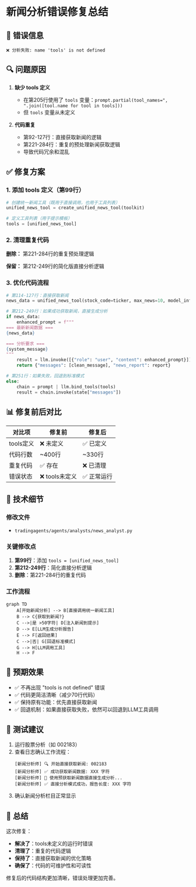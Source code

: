 # 新闻分析错误修复总结

## 🐛 错误信息

```
❌ 分析失败: name 'tools' is not defined
```

## 🔍 问题原因

1. **缺少 tools 定义**
   - 在第205行使用了 `tools` 变量：`prompt.partial(tool_names=", ".join([tool.name for tool in tools]))`
   - 但 `tools` 变量从未定义

2. **代码重复**
   - 第92-127行：直接获取新闻的逻辑
   - 第221-284行：重复的预处理新闻获取逻辑
   - 导致代码冗余和混乱

## ✅ 修复方案

### 1. 添加 tools 定义（第99行）

```python
# 创建统一新闻工具（既用于直接调用，也用于工具列表）
unified_news_tool = create_unified_news_tool(toolkit)

# 定义工具列表（用于提示模板）
tools = [unified_news_tool]
```

### 2. 清理重复代码

**删除：** 第221-284行的重复预处理逻辑

**保留：** 第212-249行的简化版直接分析逻辑

### 3. 优化代码流程

```python
# 第114-127行：直接获取新闻
news_data = unified_news_tool(stock_code=ticker, max_news=10, model_info=model_info)

# 第212-249行：如果成功获取新闻，直接生成分析
if news_data:
    enhanced_prompt = f"""
=== 最新新闻数据 ===
{news_data}

=== 分析要求 ===
{system_message}
"""
    result = llm.invoke([{"role": "user", "content": enhanced_prompt}])
    return {"messages": [clean_message], "news_report": report}

# 第251行：如果失败，回退到标准模式
else:
    chain = prompt | llm.bind_tools(tools)
    result = chain.invoke(state["messages"])
```

## 📊 修复前后对比

| 对比项 | 修复前 | 修复后 |
|--------|--------|--------|
| tools定义 | ❌ 未定义 | ✅ 已定义 |
| 代码行数 | ~400行 | ~330行 |
| 重复代码 | ✅ 存在 | ❌ 已清理 |
| 错误状态 | ❌ tools未定义 | ✅ 正常运行 |

## 🔧 技术细节

### 修改文件
- `tradingagents/agents/analysts/news_analyst.py`

### 关键修改点

1. **第99行**：添加 `tools = [unified_news_tool]`
2. **第212-249行**：简化直接分析逻辑
3. **删除**：第221-284行的重复代码

### 工作流程

```mermaid
graph TD
    A[开始新闻分析] --> B[直接调用统一新闻工具]
    B --> C{获取到新闻?}
    C -->|是 >50字符| D[注入新闻到提示]
    D --> E[LLM生成分析报告]
    E --> F[返回结果]
    C -->|否| G[回退标准模式]
    G --> H[LLM调用工具]
    H --> F
```

## 🎯 预期效果

- ✅ 不再出现 "tools is not defined" 错误
- ✅ 代码更简洁清晰（减少70行代码）
- ✅ 保持原有功能：优先直接获取新闻
- ✅ 回退机制：如果直接获取失败，依然可以回退到LLM工具调用

## 🧪 测试建议

1. 运行股票分析（如 002183）
2. 查看日志确认工作流程：
   ```
   [新闻分析师] 🔍 开始直接获取新闻: 002183
   [新闻分析师] ✅ 成功获取新闻数据: XXX 字符
   [新闻分析师] 🔄 使用预获取新闻数据直接生成分析...
   [新闻分析师] ✅ 直接分析模式成功，报告长度: XXX 字符
   ```
3. 确认新闻分析栏目正常显示

## 📝 总结

这次修复：
- **解决了**：tools未定义的运行时错误
- **清理了**：重复的代码逻辑
- **保持了**：直接获取新闻的优化策略
- **确保了**：代码的可维护性和可读性

修复后的代码结构更加清晰，错误处理更加完善。

